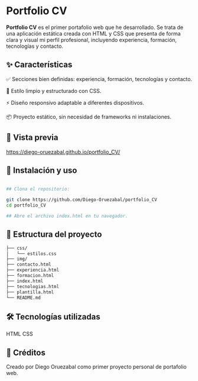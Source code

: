 # Portfolio CV
**Portfolio CV** es el primer portafolio web que he desarrollado. Se trata de una aplicación estática creada con HTML y CSS que presenta de forma clara y visual mi perfil profesional, incluyendo experiencia, formación, tecnologías y contacto.

## ✨ Características
✅ Secciones bien definidas: experiencia, formación, tecnologías y contacto.

🎨 Estilo limpio y estructurado con CSS.

⚡ Diseño responsivo adaptable a diferentes dispositivos.

📦 Proyecto estático, sin necesidad de frameworks ni instalaciones.

## 📸 Vista previa
https://diego-oruezabal.github.io/portfolio_CV/

## 🚀 Instalación y uso
```bash

## Clona el repositorio:

git clone https://github.com/Diego-Oruezabal/portfolio_CV
cd portfolio_CV

## Abre el archivo index.html en tu navegador.
```
## 🧪 Estructura del proyecto
```bash
├── css/
│   └── estilos.css
├── img/
├── contacto.html
├── experiencia.html
├── formacion.html
├── index.html
├── tecnologias.html
├── plantilla.html
└── README.md
```

## 🛠 Tecnologías utilizadas
HTML
CSS

## 💬 Créditos
Creado por Diego Oruezabal como primer proyecto personal de portafolio web.
